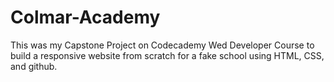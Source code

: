 # Colmar-Academy
This was my Capstone Project on Codecademy Wed Developer Course to build a responsive website from scratch for a fake school using HTML, CSS, and github.
